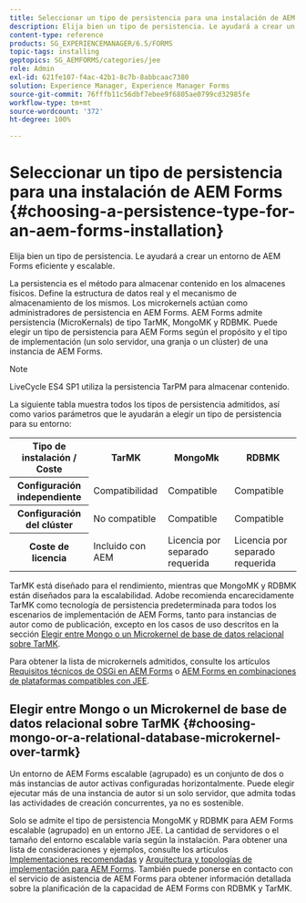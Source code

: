 ```yaml
---
title: Seleccionar un tipo de persistencia para una instalación de AEM Forms
description: Elija bien un tipo de persistencia. Le ayudará a crear un entorno de AEM Forms eficiente y escalable.
content-type: reference
products: SG_EXPERIENCEMANAGER/6.5/FORMS
topic-tags: installing
geptopics: SG_AEMFORMS/categories/jee
role: Admin
exl-id: 621fe107-f4ac-42b1-8c7b-8abbcaac7380
solution: Experience Manager, Experience Manager Forms
source-git-commit: 76fffb11c56dbf7ebee9f6805ae0799cd32985fe
workflow-type: tm+mt
source-wordcount: '372'
ht-degree: 100%

---
```


# Seleccionar un tipo de persistencia para una instalación de AEM Forms {#choosing-a-persistence-type-for-an-aem-forms-installation}

Elija bien un tipo de persistencia. Le ayudará a crear un entorno de AEM Forms eficiente y escalable.

La persistencia es el método para almacenar contenido en los almacenes físicos. Define la estructura de datos real y el mecanismo de almacenamiento de los mismos. Los microkernels actúan como administradores de persistencia en AEM Forms. AEM Forms admite persistencia (MicroKernals) de tipo TarMK, MongoMK y RDBMK. Puede elegir un tipo de persistencia para AEM Forms según el propósito y el tipo de implementación (un solo servidor, una granja o un clúster) de una instancia de AEM Forms.

>[!NOTE]
>
>LiveCycle ES4 SP1 utiliza la persistencia TarPM para almacenar contenido.

La siguiente tabla muestra todos los tipos de persistencia admitidos, así como varios parámetros que le ayudarán a elegir un tipo de persistencia para su entorno:

<table>
 <tbody>
  <tr>
   <th><strong>Tipo de instalación / Coste</strong></th>
   <th><strong>TarMK</strong></th>
   <th><strong>MongoMk</strong></th>
   <th><strong>RDBMK</strong></th>
  </tr>
  <tr>
   <th><strong>Configuración independiente</strong></th>
   <td>Compatibilidad<br /> </td>
   <td>Compatible</td>
   <td>Compatible </td>
  </tr>
  <tr>
   <th><strong>Configuración del clúster</strong></th>
   <td>No compatible</td>
   <td>Compatible</td>
   <td>Compatible </td>
  </tr>
  <tr>
   <th><strong>Coste de licencia</strong></th>
   <td>Incluido con AEM </td>
   <td>Licencia por separado requerida</td>
   <td>Licencia por separado requerida</td>
  </tr>
 </tbody>
</table>

TarMK está diseñado para el rendimiento, mientras que MongoMK y RDBMK están diseñados para la escalabilidad. Adobe recomienda encarecidamente TarMK como tecnología de persistencia predeterminada para todos los escenarios de implementación de AEM Forms, tanto para instancias de autor como de publicación, excepto en los casos de uso descritos en la sección [Elegir entre Mongo o un Microkernel de base de datos relacional sobre TarMK](#p-choosing-mongo-or-a-relational-database-microkernel-over-tarmk-p).

Para obtener la lista de microkernels admitidos, consulte los artículos [Requisitos técnicos de OSGi en AEM Forms](/help/sites-deploying/technical-requirements.md) o [AEM Forms en combinaciones de plataformas compatibles con JEE](/help/forms/using/aem-forms-jee-supported-platforms.md).

## Elegir entre Mongo o un Microkernel de base de datos relacional sobre TarMK {#choosing-mongo-or-a-relational-database-microkernel-over-tarmk}

Un entorno de AEM Forms escalable (agrupado) es un conjunto de dos o más instancias de autor activas configuradas horizontalmente. Puede elegir ejecutar más de una instancia de autor si un solo servidor, que admita todas las actividades de creación concurrentes, ya no es sostenible.

Solo se admite el tipo de persistencia MongoMK y RDBMK para AEM Forms escalable (agrupado) en un entorno JEE. La cantidad de servidores o el tamaño del entorno escalable varía según la instalación. Para obtener una lista de consideraciones y ejemplos, consulte los artículos [Implementaciones recomendadas](/help/sites-deploying/recommended-deploys.md) y [Arquitectura y topologías de implementación para AEM Forms](/help/forms/using/aem-forms-architecture-deployment.md). También puede ponerse en contacto con el servicio de asistencia de AEM Forms para obtener información detallada sobre la planificación de la capacidad de AEM Forms con RDBMK y TarMK.
